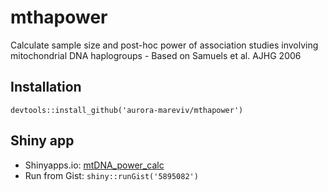 # mthapower
Calculate sample size and post-hoc power of association studies involving mitochondrial DNA haplogroups - Based on Samuels et al. AJHG 2006

## Installation
`devtools::install_github('aurora-mareviv/mthapower')`

## Shiny app
- Shinyapps.io: [mtDNA_power_calc](https://aurora.shinyapps.io/mtDNA_power_calc/)
- Run from Gist: `shiny::runGist('5895082')`
